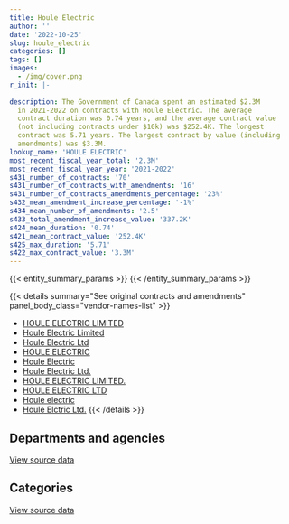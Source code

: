 ```yaml
---
title: Houle Electric
author: ''
date: '2022-10-25'
slug: houle_electric
categories: []
tags: []
images:
  - /img/cover.png
r_init: |-
  
description: The Government of Canada spent an estimated $2.3M
  in 2021-2022 on contracts with Houle Electric. The average
  contract duration was 0.74 years, and the average contract value
  (not including contracts under $10k) was $252.4K. The longest
  contract was 5.71 years. The largest contract by value (including
  amendments) was $3.3M.
lookup_name: 'HOULE ELECTRIC'
most_recent_fiscal_year_total: '2.3M'
most_recent_fiscal_year_year: '2021-2022'
s431_number_of_contracts: '70'
s431_number_of_contracts_with_amendments: '16'
s431_number_of_contracts_amendments_percentage: '23%'
s432_mean_amendment_increase_percentage: '-1%'
s434_mean_number_of_amendments: '2.5'
s433_total_amendment_increase_value: '337.2K'
s424_mean_duration: '0.74'
s421_mean_contract_value: '252.4K'
s425_max_duration: '5.71'
s422_max_contract_value: '3.3M'
---
```


<script src="/rmarkdown-libs/htmlwidgets/htmlwidgets.js"></script>
<link href="/rmarkdown-libs/datatables-css/datatables-crosstalk.css" rel="stylesheet" />
<script src="/rmarkdown-libs/datatables-binding/datatables.js"></script>
<script src="/rmarkdown-libs/jquery/jquery-3.6.0.min.js"></script>
<link href="/rmarkdown-libs/dt-core-bootstrap/css/dataTables.bootstrap.min.css" rel="stylesheet" />
<link href="/rmarkdown-libs/dt-core-bootstrap/css/dataTables.bootstrap.extra.css" rel="stylesheet" />
<script src="/rmarkdown-libs/dt-core-bootstrap/js/jquery.dataTables.min.js"></script>
<script src="/rmarkdown-libs/dt-core-bootstrap/js/dataTables.bootstrap.min.js"></script>
<link href="/rmarkdown-libs/crosstalk/css/crosstalk.min.css" rel="stylesheet" />
<script src="/rmarkdown-libs/crosstalk/js/crosstalk.min.js"></script>
<script src="/rmarkdown-libs/htmlwidgets/htmlwidgets.js"></script>
<link href="/rmarkdown-libs/datatables-css/datatables-crosstalk.css" rel="stylesheet" />
<script src="/rmarkdown-libs/datatables-binding/datatables.js"></script>
<script src="/rmarkdown-libs/jquery/jquery-3.6.0.min.js"></script>
<link href="/rmarkdown-libs/dt-core-bootstrap/css/dataTables.bootstrap.min.css" rel="stylesheet" />
<link href="/rmarkdown-libs/dt-core-bootstrap/css/dataTables.bootstrap.extra.css" rel="stylesheet" />
<script src="/rmarkdown-libs/dt-core-bootstrap/js/jquery.dataTables.min.js"></script>
<script src="/rmarkdown-libs/dt-core-bootstrap/js/dataTables.bootstrap.min.js"></script>
<link href="/rmarkdown-libs/crosstalk/css/crosstalk.min.css" rel="stylesheet" />
<script src="/rmarkdown-libs/crosstalk/js/crosstalk.min.js"></script>

{{< entity_summary_params >}}
{{< /entity_summary_params >}}

{{< details summary="See original contracts and amendments" panel_body_class="vendor-names-list" >}}
- [HOULE ELECTRIC LIMITED](https://search.open.canada.ca/en/ct/?sort=contract_value_f%20desc&page=1&search_text=%22HOULE%20ELECTRIC%20LIMITED%22)
- [Houle Electric Limited](https://search.open.canada.ca/en/ct/?sort=contract_value_f%20desc&page=1&search_text=%22Houle%20Electric%20Limited%22)
- [Houle Electric Ltd](https://search.open.canada.ca/en/ct/?sort=contract_value_f%20desc&page=1&search_text=%22Houle%20Electric%20Ltd%22)
- [HOULE ELECTRIC](https://search.open.canada.ca/en/ct/?sort=contract_value_f%20desc&page=1&search_text=%22HOULE%20ELECTRIC%22)
- [Houle Electric](https://search.open.canada.ca/en/ct/?sort=contract_value_f%20desc&page=1&search_text=%22Houle%20Electric%22)
- [Houle Electric Ltd.](https://search.open.canada.ca/en/ct/?sort=contract_value_f%20desc&page=1&search_text=%22Houle%20Electric%20Ltd.%22)
- [HOULE ELECTRIC LIMITED.](https://search.open.canada.ca/en/ct/?sort=contract_value_f%20desc&page=1&search_text=%22HOULE%20ELECTRIC%20LIMITED.%22)
- [HOULE ELECTRIC LTD](https://search.open.canada.ca/en/ct/?sort=contract_value_f%20desc&page=1&search_text=%22HOULE%20ELECTRIC%20LTD%22)
- [Houle electric](https://search.open.canada.ca/en/ct/?sort=contract_value_f%20desc&page=1&search_text=%22Houle%20electric%22)
- [Houle Elctric Ltd.](https://search.open.canada.ca/en/ct/?sort=contract_value_f%20desc&page=1&search_text=%22Houle%20Elctric%20Ltd.%22)
{{< /details >}}

## Departments and agencies

<div id="htmlwidget-1" style="width:100%;height:auto;" class="datatables html-widget"></div>
<script type="application/json" data-for="htmlwidget-1">{"x":{"style":"bootstrap","filter":"none","vertical":false,"data":[["<a href=\"/departments/aafc-aac/\">Agriculture and Agri-Food Canada<\/a>","<a href=\"/departments/csc-scc/\">Correctional Service of Canada<\/a>","<a href=\"/departments/dfo-mpo/\">Fisheries and Oceans Canada<\/a>","<a href=\"/departments/dnd-mdn/\">National Defence<\/a>","<a href=\"/departments/ec/\">Environment and Climate Change Canada<\/a>","<a href=\"/departments/nrc-cnrc/\">National Research Council Canada<\/a>","<a href=\"/departments/pwgsc-tpsgc/\">Public Services and Procurement Canada<\/a>","<a href=\"/departments/tc/\">Transport Canada<\/a>"],[108760.05,194016.73,343091.31,1782042.75,null,null,3751632.76,null],[2872.18,1311674,37751.7,366049.15,null,50225.96,964117.05,null],[78581.33,1613987.12,102182.85,268319.42,null,22025.15,805355.6,null],[11628.75,143029.43,null,1310356.98,6482.61,null,806766.5,41629.36]],"container":"<table class=\"table table-striped table-hover row-border order-column display\">\n  <thead>\n    <tr>\n      <th>Department<\/th>\n      <th>2018-2019<\/th>\n      <th>2019-2020<\/th>\n      <th>2020-2021<\/th>\n      <th>2021-2022<\/th>\n    <\/tr>\n  <\/thead>\n<\/table>","options":{"order":[[4,"desc"]],"pageLength":10,"autoWidth":true,"columnDefs":[{"targets":1,"render":"function(data, type, row, meta) {\n    return type !== 'display' ? data : DTWidget.formatCurrency(data, \"$\", 2, 3, \",\", \".\", true, null);\n  }"},{"targets":2,"render":"function(data, type, row, meta) {\n    return type !== 'display' ? data : DTWidget.formatCurrency(data, \"$\", 2, 3, \",\", \".\", true, null);\n  }"},{"targets":3,"render":"function(data, type, row, meta) {\n    return type !== 'display' ? data : DTWidget.formatCurrency(data, \"$\", 2, 3, \",\", \".\", true, null);\n  }"},{"targets":4,"render":"function(data, type, row, meta) {\n    return type !== 'display' ? data : DTWidget.formatCurrency(data, \"$\", 2, 3, \",\", \".\", true, null);\n  }"},{"width":"16%","targets":[1,2,3,4]},{"className":"dt-right","targets":[1,2,3,4]}],"orderClasses":false}},"evals":["options.columnDefs.0.render","options.columnDefs.1.render","options.columnDefs.2.render","options.columnDefs.3.render"],"jsHooks":[]}</script>
<p class="text-right">
<a href="https://github.com/GoC-Spending/contracts-data/tree/main/data/out/vendors/houle_electric/summary_by_fiscal_year_by_department.csv" class="source-data-link btn btn-link">View source data</a>
</p>

## Categories

<div id="htmlwidget-2" style="width:100%;height:auto;" class="datatables html-widget"></div>
<script type="application/json" data-for="htmlwidget-2">{"x":{"style":"bootstrap","filter":"none","vertical":false,"data":[["<a href=\"/categories/facilities_and_construction/\">Facilities and construction<\/a>","<a href=\"/categories/industrial_products_and_services/\">Industrial products and services<\/a>"],[2683507.73,3496035.88],[1421016.04,1311674],[1266174.75,1624276.72],[2160505.2,159388.43]],"container":"<table class=\"table table-striped table-hover row-border order-column display\">\n  <thead>\n    <tr>\n      <th>Category<\/th>\n      <th>2018-2019<\/th>\n      <th>2019-2020<\/th>\n      <th>2020-2021<\/th>\n      <th>2021-2022<\/th>\n    <\/tr>\n  <\/thead>\n<\/table>","options":{"order":[[4,"desc"]],"dom":"t","pageLength":30,"autoWidth":true,"columnDefs":[{"targets":1,"render":"function(data, type, row, meta) {\n    return type !== 'display' ? data : DTWidget.formatCurrency(data, \"$\", 2, 3, \",\", \".\", true, null);\n  }"},{"targets":2,"render":"function(data, type, row, meta) {\n    return type !== 'display' ? data : DTWidget.formatCurrency(data, \"$\", 2, 3, \",\", \".\", true, null);\n  }"},{"targets":3,"render":"function(data, type, row, meta) {\n    return type !== 'display' ? data : DTWidget.formatCurrency(data, \"$\", 2, 3, \",\", \".\", true, null);\n  }"},{"targets":4,"render":"function(data, type, row, meta) {\n    return type !== 'display' ? data : DTWidget.formatCurrency(data, \"$\", 2, 3, \",\", \".\", true, null);\n  }"},{"width":"16%","targets":[1,2,3,4]},{"className":"dt-right","targets":[1,2,3,4]}],"orderClasses":false,"lengthMenu":[10,25,30,50,100]}},"evals":["options.columnDefs.0.render","options.columnDefs.1.render","options.columnDefs.2.render","options.columnDefs.3.render"],"jsHooks":[]}</script>
<p class="text-right">
<a href="https://github.com/GoC-Spending/contracts-data/tree/main/data/out/vendors/houle_electric/summary_by_fiscal_year_by_category.csv" class="source-data-link btn btn-link">View source data</a>
</p>
